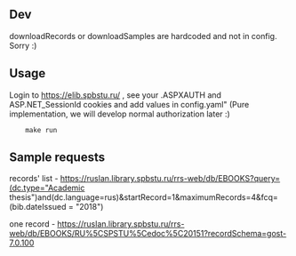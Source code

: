 ## Dev

downloadRecords or downloadSamples are hardcoded and not in config. Sorry :)

## Usage

Login to https://elib.spbstu.ru/ , see your .ASPXAUTH and ASP.NET_SessionId cookies and add values in config.yaml" (Pure implementation, we will develop normal authorization later :)

```ShellSession
    make run
```

## Sample requests

records' list - https://ruslan.library.spbstu.ru/rrs-web/db/EBOOKS?query=(dc.type="Academic thesis")and(dc.language=rus)&startRecord=1&maximumRecords=4&fcq=(bib.dateIssued = "2018")

one record - https://ruslan.library.spbstu.ru/rrs-web/db/EBOOKS/RU%5CSPSTU%5Cedoc%5C20151?recordSchema=gost-7.0.100
